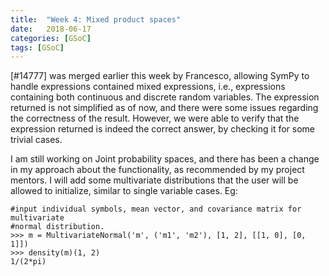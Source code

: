```yaml
---
title:  "Week 4: Mixed product spaces"
date:   2018-06-17
categories: [GSoC]
tags: [GSoC]
---
```


[#14777] was merged earlier this week by Francesco, allowing SymPy to handle expressions contained mixed expressions, i.e., expressions containing both continuous and discrete random variables. The expression returned is not simplified as of now, and there were some issues regarding the correctness of the result. However, we were able to verify that the expression returned is indeed the correct answer, by checking it for some trivial cases.

I am still working on Joint probability spaces, and there has been a change in my approach about the functionality, as recommended by my project mentors. I will add some multivariate distributions that the user will be allowed to initialize, similar to single variable cases.
Eg:
```
#input individual symbols, mean vector, and covariance matrix for multivariate
#normal distribution.
>>> m = MultivariateNormal('m', ('m1', 'm2'), [1, 2], [[1, 0], [0, 1]])
>>> density(m)(1, 2)
1/(2*pi)
```